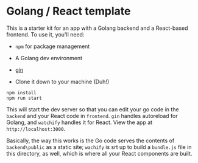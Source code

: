 # Golang / React template

This is a starter kit for an app with a Golang backend and a React-based frontend.  To use it, you'll need:

* `npm` for package management
* A Golang dev environment
* [gin](https://github.com/codegangsta/negroni)

* Clone it down to your machine (Duh!)

```
npm install
npm run start
```

This will start the dev server so that you can edit your go code in the `backend` and your React code in `frontend`.  `gin` handles autoreload for Golang, and `watchify` handles it for React.  View the app at `http://localhost:3000`.

Basically, the way this works is the Go code serves the contents of `backend\public` as a static site; `wachify` is srt up to build a `bundle.js` file in this directory, as well, which is where all your React components are built.

